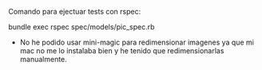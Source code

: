Comando para ejectuar tests con rspec:

bundle exec rspec spec/models/pic_spec.rb

- No he podido usar mini-magic para redimensionar imagenes ya que mi mac no me lo instalaba bien y he tenido que redimensionarlas manualmente.